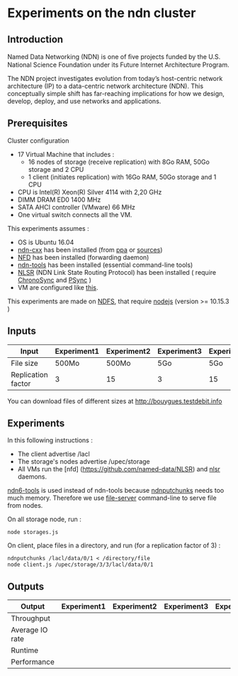 # Experiments on the ndn cluster

## Introduction

Named Data Networking (NDN) is one of ﬁve projects funded by the U.S. National Science Foundation under its Future Internet Architecture Program.

The NDN project investigates evolution from today’s host-centric network architecture (IP) to a data-centric network architecture (NDN). This conceptually simple shift has far-reaching implications for how we design, develop, deploy, and use networks and applications. 

## Prerequisites

Cluster configuration

 - 17 Virtual Machine that includes :
	- 16 nodes of storage (receive replication) with 8Go RAM, 50Go storage and 2 CPU
	- 1 client (initiates replication) with 16Go RAM, 50Go storage and 1 CPU
 - CPU is Intel(R) Xeon(R) Silver 4114 with 2,20 GHz
 - DIMM DRAM ED0 1400 MHz
 - SATA AHCI controller (VMware) 66 MHz
 - One virtual switch connects all the VM.

This experiments assumes :

 - OS is Ubuntu 16.04
 - [ndn-cxx](http://named-data.net/doc/ndn-cxx/current/) has been installed (from [ppa](https://named-data.net/doc/NFD/current/INSTALL.html) or [sources](https://github.com/named-data/ndn-cxx))
 - [NFD](https://github.com/named-data/NFD) has been installed (forwarding daemon)
 - [ndn-tools](https://github.com/named-data/ndn-tools) has been installed (essential command-line tools)
 - [NLSR](https://github.com/named-data/NLSR) (NDN Link State Routing Protocol) has been installed ( require [ChronoSync](https://github.com/named-data/ChronoSync) and [PSync](https://github.com/named-data/PSync) )
 - VM are configured like [this](https://github.com/LudovicFoltete/ndn_installation).

This experiments are made on [NDFS](https://github.com/mistersound/ndfs-evaluation), that require [nodejs](https://nodejs.org/en/download/) (version >= 10.15.3 )

## Inputs

|Input             | Experiment1 | Experiment2 | Experiment3 | Experiment4|
|------------------|-------------|-------------|-------------|------------|
|File size         | 500Mo       | 500Mo       | 5Go         | 5Go        |
|Replication factor| 3           | 15          | 3           | 15         |

You can download files of different sizes at http://bouygues.testdebit.info

## Experiments

In this following instructions :

 - The client advertise /lacl
 - The storage's nodes advertise /upec/storage
 - All VMs run the [nfd] (https://github.com/named-data/NLSR) and [nlsr](https://github.com/named-data/NLSR) daemons.

[ndn6-tools](https://github.com/yoursunny/ndn6-tools) is used instead of ndn-tools because [ndnputchunks](https://github.com/named-data/ndn-tools/tree/master/tools/chunks/putchunks) needs too much memory.
Therefore we use [file-server](https://github.com/yoursunny/ndn6-tools/blob/master/file-server.md) command-line to serve file from nodes.

On all storage node, run : 
		
	node storages.js

On client, place files in a directory, and run (for a replication factor of 3) :

	ndnputchunks /lacl/data/0/1 < /directory/file
	node client.js /upec/storage/3/3/lacl/data/0/1


## Outputs

|     Output    | Experiment1 | Experiment2 | Experiment3 | Experiment4|
|---------------|-------------|-------------|-------------|------------|
|  Throughput   |
|Average IO rate|
|    Runtime    |
|  Performance  |
